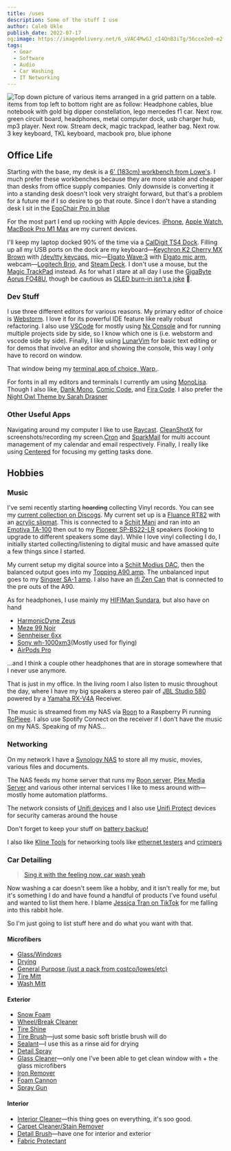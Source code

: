 ```yaml
---
title: /uses
description: Some of the stuff I use
author: Caleb Ukle
publish_date: 2022-07-17
og:image: https://imagedelivery.net/6_sVAC4MwGJ_cI4QnB3iTg/56cce2e0-e2fb-4f8d-3be1-5980c9b01a00/social
tags:
  - Gear
  - Software
  - Audio
  - Car Washing
  - IT Networking
---
```


![Top down picture of various items arranged in a grid pattern on a table. items from top left to bottom right are as follow: Headphone cables, blue notebook with gold big dipper constellation, lego mercedes f1 car. Next row. green circuit board, headphones, metal computer dock, usb charger hub, mp3 player. Next row. Stream deck, magic trackpad, leather bag. Next row. 3 key keyboard, TKL keyboard, macbook pro, blue iphone](https://imagedelivery.net/6_sVAC4MwGJ_cI4QnB3iTg/56cce2e0-e2fb-4f8d-3be1-5980c9b01a00/public)

## Office Life

Starting with the base, my desk is a
[6' (183cm) workbench from Lowe's](https://www.lowes.com/pd/Kobalt-Kobalt-72-in-Work-Table/5000045517).
I much prefer these workbenches because they are more stable and cheaper than
desks from office supply companies. Only downside is converting it into a
standing desk doesn't look very straight forward, but that's a problem for a
future me if I so desire to go that route. Since I don't have a standing desk I
sit in the
[EgoChair Pro in blue](https://www.autonomous.ai/office-chairs/ergonomic-chair?option20=56)

For the most part I end up rocking with Apple devices.
[iPhone](https://apple.com/iphone),
[Apple Watch](https://apple.com/apple-watch),
[MacBook Pro M1 Max](https://apple.com/macbook-pro) are my current devices.

I'll keep my laptop docked 90% of the time via a
[CalDigit TS4 Dock](https://www.bhphotovideo.com/c/product/1689415-REG/caldigit_ts4_us_amz_caldigit_ts4_thunderbolt_station_4.html).
Filling up all my USB ports on the dock are my
keyboard—[Keychron K2 Cherry MX Brown](https://www.keychron.com/products/keychron-k2-wireless-mechanical-keyboard)
with
[/dev/tty keycaps](https://drop.com/buy/drop-matt3o-mt3-dev-tty-keycap-set),
mic—[Elgato Wave:3](https://www.elgato.com/en/wave-3) with
[Elgato mic arm](https://www.elgato.com/en/wave-mic-arm),
webcam—[Logitech Brio](https://www.logitech.com/en-us/products/webcams/brio-4k-hdr-webcam.html),
and [Steam Deck](https://www.elgato.com/en/stream-deck). I don't use a mouse,
but the
[Magic TrackPad](https://www.apple.com/shop/product/MMMP3AM/A/magic-trackpad-white-multi-touch-surface)
instead. As for what I stare at all day I use the
[GigaByte Aorus FO48U](https://www.gigabyte.com/Monitor/AORUS-FO48U#kf), though
be cautious as
[OLED burn-in isn't a joke](https://twitter.com/CU_Galaxy/status/1546861904840245250)
😬.

### Dev Stuff

I use three different editors for various reasons. My primary editor of choice
is [Webstorm](https://www.jetbrains.com/webstorm/). I love it for its powerful
IDE feature like really robust refactoring. I also use
[VSCode](https://code.visualstudio.com/) for mostly using
[Nx Console](https://nx.dev/using-nx/console) and for running multiple projects
side by side, so I know which one is (i.e. webstorm and vscode side by side).
Finally, I like using [LunarVim](https://www.lunarvim.org) for basic text
editing or for demos that involve an editor and showing the console, this way I
only have to record on window.

That window being my [terminal app of choice, Warp,](https://www.warp.dev/).

For fonts in all my editors and terminals I currently am using
[MonoLisa](https://www.monolisa.dev/). Though I also like,
[Dank Mono](https://philpl.gumroad.com/l/dank-mono),
[Comic Code](https://tosche.net/fonts/comic-code), and
[Fira Code](https://github.com/tonsky/FiraCode). I also prefer the
[Night Owl Theme by Sarah Drasner](https://github.com/sdras/night-owl-vscode-theme)

### Other Useful Apps

Navigating around my computer I like to use [Raycast](https://www.raycast.com/).
[CleanShotX](https://cleanshot.com/) for screenshots/recording my
screen.[Cron](https://cron.com/) and [SparkMail](https://sparkmailapp.com/) for
multi account management of my calendar and email respectively. Finally, I
really like using [Centered](https://www.centered.app/) for focusing my getting
tasks done.

## Hobbies

### Music

I've semi recently starting ~~hoarding~~ collecting Vinyl records. You can see
my
[current collection on Discogs](https://www.discogs.com/user/Barbados_Clemens/collection).
My current set up is a
[Fluance RT82](https://www.fluance.com/rt82w-reference-high-fidelity-vinyl-turntable-natural-walnut)
with an [acrylic slipmat](https://www.amazon.com/dp/B08H52BXY1). This is
connected to a [Schiit Mani](https://www.schiit.com/products/mani-2) and ran
into an
[Emotiva TA-100](https://emotiva.com/collections/pre-amps/products/basx-ta1-stereo-preamp-dac-tuner-with-integrated-amplifier)
then out to my
[Pioneer SP-BS22-LR](https://www.amazon.com/gp/product/B008NCD2LG) speakers
(looking to upgrade to different speakers some day). While I love vinyl
collecting I do, I initially started collecting/listening to digital music and
have amassed quite a few things since I started.

My current setup my digital source into a
[Schiit Modius DAC](https://www.schiit.com/products/modius), then the balanced
output goes into my
[Topping A90 amp](https://apos.audio/products/topping-a90-headphone-amp). The
unbalanced input goes to my
[Singxer SA-1 amp](https://apos.audio/products/singxer-sa-1-fully-balanced-amplifier).
I also have an [ifi Zen Can](https://ifi-audio.com/products/zen-can/) that is
connected to the pre outs of the A90.

As for headphones, I use mainly my
[HIFIMan Sundara](https://www.amazon.com/dp/B077XDWT7X), but also have on hand

- [HarmonicDyne Zeus](https://www.amazon.com/dp/B08L3MMGY8)
- [Meze 99 Noir](https://drop.com/buy/massdrop-x-meze-99-noir-closed-back-headphones)
- [Sennheiser 6xx](https://drop.com/buy/massdrop-sennheiser-hd6xx)
- [Sony wh-1000xm3](https://www.amazon.com/dp/B07G4MNFS1)(Mostly used for
  flying)
- [AirPods Pro](https://www.apple.com/airpods-pro/)

...and I think a couple other headphones that are in storage somewhere that I
never use anymore.

That is just in my office. In the living room I also listen to music throughout
the day, where I have my big speakers a stereo pair of
[JBL Studio 580](https://www.jbl.com/loudspeakers/STUDIO+580.html?dwvar_STUDIO%20580_color=Black-USA-Current&cgid=loudspeakers)
powered by a
[Yamaha RX-V4A](https://usa.yamaha.com/products/audio_visual/av_receivers_amps/rx-v4a/index.html)
Receiver.

The music is streamed from my NAS via [Roon](https://roonlabs.com) to a
Raspberry Pi running [RoPieee](https://ropieee.org/). I also use Spotify Connect
on the receiver if I don't have the music on my NAS. Speaking of my NAS...

### Networking

On my network I have a
[Synology NAS](https://www.synology.com/en-us/products/DS420+) to store all my
music, movies, various files and documents.

The NAS feeds my home server that runs my [Roon server](https://roonlabs.com),
[Plex Media Server](https://plex.tv) and various other internal services I like
to mess around with—mostly home automation platforms.

The network consists of [Unifi devices](https://ui.com/wi-fi) and I also use
[Unifi Protect](https://ui.com/camera-security) devices for security cameras
around the house

Don't forget to keep your stuff on
[battery backup!](https://www.amazon.com/gp/product/B00AX9Z7R4/)

I also like [Kline Tools](https://www.kleintools.com/) for networking tools like
[ethernet testers](https://www.kleintools.com/catalog/cable-length-measurement/cable-tester-kit-scout-pro-3-tester-remotes-adapter-battery)
and
[crimpers](https://www.kleintools.com/catalog/cable-tools/ratcheting-cable-crimper-stripper-cutter-pass-thru)

### Car Detailing

> [Sing it with the feeling now, car wash yeah](https://open.spotify.com/track/1D4seOF29tvkqMDwn9oXrH)

Now washing a car doesn't seem like a hobby, and it isn't really for me, but
it's something I do and have found a handful of products I've found useful and
wanted to list them here. I blame
[Jessica Tran on TikTok](https://linktr.ee/jtmd) for me falling into this rabbit
hole.

So I'm just going to list stuff here and do what you want with that.

#### Microfibers

- [Glass/Windows](https://www.carsupplieswarehouse.com/collections/window-towels/products/rgc-korean-blue-glass)
- [Drying](https://www.carsupplieswarehouse.com/products/dreadnought-double-twist-microfiber-towel-20-x-30)
- [General Purpose (just a pack from costco/lowes/etc)](https://www.lowes.com/pd/MOXIE-Moxie-24Ct-Microfiber-Cleaning-Cloths-Multicolored/1002984476)
- [Tire Mitt](https://www.carsupplieswarehouse.com/collections/wheels-tires-trim/products/work-stuff-hurricane-wheel-mitt)
- [Wash Mitt](https://www.carsupplieswarehouse.com/products/knobby-microfiber-chenille-mitts)

#### Exterior

- [Snow Foam](https://www.carsupplieswarehouse.com/products/gentle-snow-foam?variant=37724579070132)
- [Wheel/Break Cleaner](https://www.carsupplieswarehouse.com/products/double-black-renny-doyle-collection-brake-buster)
- [Tire Shine](https://legendarycarcare.com/collections/wheels/products/graphene-tire-dressing-1)
- [Tire Brush](https://www.carsupplieswarehouse.com/products/ssi-brush-nylon-85)—just
  some basic soft bristle brush will do
- [Sealant](https://www.carsupplieswarehouse.com/products/p-s-bead-maker-paint-protection)—I
  use this as a rinse aid for drying
- [Detail Spray](https://www.carsupplieswarehouse.com/products/tec582-ceramic-detail-spray)
- [Glass Cleaner](https://legendarycarcare.com/collections/glass-1/products/diamond-shine-glass-cleaner-1)—only
  one I've been able to get clean window with + the glass microfibers
- [Iron Remover](https://www.carsupplieswarehouse.com/products/car-ironx)
- [Foam Cannon](https://www.carsupplieswarehouse.com/products/mtm-pf22-2-foam-cannon)
- [Spray Gun](https://www.carsupplieswarehouse.com/products/mtm-sgs28-spray-gun-w-stainless-steel-qds-installed)

#### Interior

- [Interior Cleaner](https://www.carsupplieswarehouse.com/products/p-s-xpress-interior-cleaner)—this
  thing goes on everything, it's soo good.
- [Carpet Cleaner/Stain Remover](https://www.carsupplieswarehouse.com/products/double-black-renny-doyle-collection-carpet-bomber-carpet-upholstery-cleaner)
- [Detail Brush](https://www.carsupplieswarehouse.com/products/work-stuff-detailing-brush-classic)—have
  one for interior and exterior
- [Fabric Protectant](https://www.carsupplieswarehouse.com/products/303-fabric-protectant)
